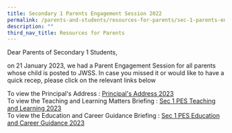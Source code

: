 ```yaml
---
title: Secondary 1 Parents Engagement Session 2022
permalink: /parents-and-students/resources-for-parents/sec-1-parents-engagement-session-2022/
description: ""
third_nav_title: Resources for Parents
---
```

Dear Parents of Secondary 1 Students,  
  
on 21 January 2023, we had a Parent Engagement Session for all parents whose child is posted to JWSS. In case you missed it or would like to have a quick recep, please click on the relevant links below
  
To view the Principal's Address : [Principal's Address 2023](https://jurongwestsec-moe-edu-sg-admin.cwp.sg/qql/slot/u198/Parents/Resources%20for%20Parents/2023/Sec%201%20PES%20Principals%20Address%202023.pdf)   
To view the Teaching and Learning Matters Briefing : [Sec 1 PES Teaching and Learning 2023](https://jurongwestsec-moe-edu-sg-admin.cwp.sg/qql/slot/u198/Parents/Resources%20for%20Parents/2023/Teaching%20and%20Learning%20in%20JWSS%20PES%20Sec%201%202023.pdf)   
To view the Education and Career Guidance Briefing : [Sec 1 PES Education and Career Guidance 2023](https://jurongwestsec-moe-edu-sg-admin.cwp.sg/qql/slot/u198/Parents/Resources%20for%20Parents/2023/Education%20and%20Career%20Guidance%20for%20Sec%201%20PES%202023.pdf)